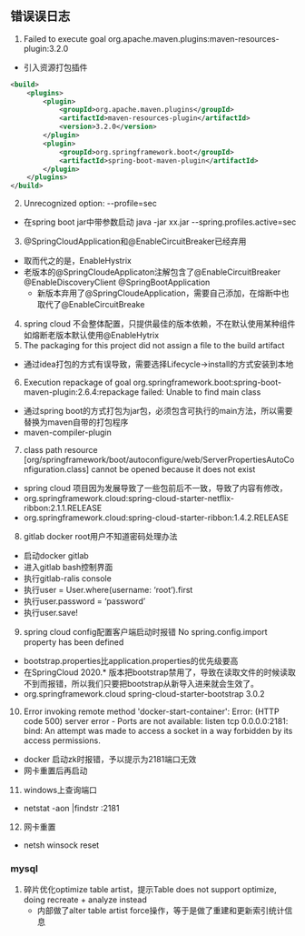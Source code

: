 ## 错误误日志
1. Failed to execute goal org.apache.maven.plugins:maven-resources-plugin:3.2.0
  * 引入资源打包插件
```xml
<build>
    <plugins>
        <plugin>
            <groupId>org.apache.maven.plugins</groupId>
            <artifactId>maven-resources-plugin</artifactId>
            <version>3.2.0</version>
        </plugin>
        <plugin>
            <groupId>org.springframework.boot</groupId>
            <artifactId>spring-boot-maven-plugin</artifactId>
        </plugin>
    </plugins>
</build>
```
2. Unrecognized option: --profile=sec 
  * 在spring boot jar中带参数启动 java -jar xx.jar --spring.profiles.active=sec
3. @SpringCloudApplication和@EnableCircuitBreaker已经弃用
  * 取而代之的是，EnableHystrix
  * 老版本的@SpringCloudeApplicaton注解包含了@EnableCircuitBreaker @EnableDiscoveryClient @SpringBootApplication
    * 新版本弃用了@SpringCloudeApplication，需要自己添加，在熔断中也取代了@EnableCircuitBreake
4. spring cloud 不会整体配置，只提供最佳的版本依赖，不在默认使用某种组件如熔断老版本默认使用@EnableHytrix
5. The packaging for this project did not assign a file to the build artifact
  * 通过idea打包的方式有误导致，需要选择Lifecycle->install的方式安装到本地	
6. Execution repackage of goal org.springframework.boot:spring-boot-maven-plugin:2.6.4:repackage failed: Unable to find main class
  * 通过spring boot的方式打包为jar包，必须包含可执行的main方法，所以需要替换为maven自带的打包程序
  * maven-compiler-plugin
7.  class path resource [org/springframework/boot/autoconfigure/web/ServerPropertiesAutoConfiguration.class] cannot be opened because it does not exist
  * spring cloud 项目因为发展导致了一些包前后不一致，导致了内容有修改，
  * org.springframework.cloud:spring-cloud-starter-netflix-ribbon:2.1.1.RELEASE
  * org.springframework.cloud:spring-cloud-starter-ribbon:1.4.2.RELEASE
8. gitlab docker root用户不知道密码处理办法
  * 启动docker gitlab
  * 进入gitlab bash控制界面
  * 执行gitlab-ralis console
  * 执行user = User.where(username: ‘root’).first
  * 执行user.password = ‘password’
  * 执行user.save!
9. spring cloud config配置客户端启动时报错 No spring.config.import property has been defined
  * bootstrap.properties比application.properties的优先级要高
  * 在SpringCloud 2020.* 版本把bootstrap禁用了，导致在读取文件的时候读取不到而报错，所以我们只要把bootstrap从新导入进来就会生效了。
  * <dependency>
            <groupId>org.springframework.cloud</groupId>
            <artifactId>spring-cloud-starter-bootstrap</artifactId>
            <version>3.0.2</version>
        </dependency>
10. Error invoking remote method 'docker-start-container': Error: (HTTP code 500) server error - Ports are not available: listen tcp 0.0.0.0:2181: bind: An attempt was made to access a socket in a way forbidden by its access permissions.
  * docker 启动zk时报错，予以提示为2181端口无效
  * 网卡重置后再启动
11. windows上查询端口
  * netstat -aon |findstr :2181
12. 网卡重置
  * netsh winsock reset
### mysql
1. 碎片优化optimize table artist，提示Table does not support optimize, doing recreate + analyze instead
   * 内部做了alter table artist force操作，等于是做了重建和更新索引统计信息